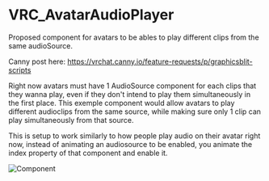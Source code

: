 # VRC_AvatarAudioPlayer
Proposed component for avatars to be ables to play different clips from the same audioSource.

Canny post here:
https://vrchat.canny.io/feature-requests/p/graphicsblit-scripts

Right now avatars must have 1 AudioSource component for each clips that they wanna play, even if they don't intend to play them simultaneously in the first place.
This exemple component would allow avatars to play different audioclips from the same source, while making sure only 1 clip can play simultaneously from that source.

This is setup to work similarly to how people play audio on their avatar right now,
instead of animating an audiosource to be enabled, you animate the index property of that component and enable it.


![Component](https://i.imgur.com/JOSTxXD.png)

